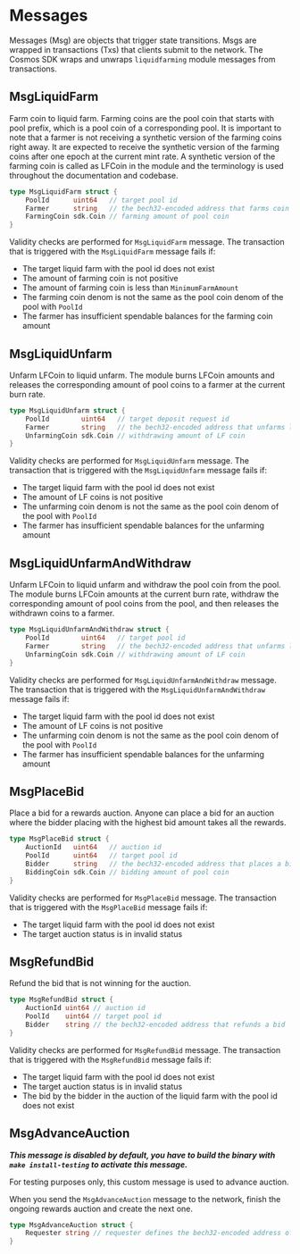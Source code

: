 <!-- order: 4 -->

# Messages

Messages (Msg) are objects that trigger state transitions. Msgs are wrapped in transactions (Txs) that clients submit to the network.
The Cosmos SDK wraps and unwraps `liquidfarming` module messages from transactions.

## MsgLiquidFarm

Farm coin to liquid farm. Farming coins are the pool coin that starts with pool prefix, which is a pool coin of a corresponding pool.
It is important to note that a farmer is not receiving a synthetic version of the farming coins right away.
It are expected to receive the synthetic version of the farming coins after one epoch at the current mint rate.
A synthetic version of the farming coin is called as LFCoin in the module and the terminology is used throughout the documentation and codebase.

```go
type MsgLiquidFarm struct {
	PoolId      uint64   // target pool id
	Farmer      string   // the bech32-encoded address that farms coin
	FarmingCoin sdk.Coin // farming amount of pool coin
}
```

Validity checks are performed for `MsgLiquidFarm` message. The transaction that is triggered with the `MsgLiquidFarm` message fails if:

- The target liquid farm with the pool id does not exist
- The amount of farming coin is not positive
- The amount of farming coin is less than `MinimumFarmAmount`
- The farming coin denom is not the same as the pool coin denom of the pool with `PoolId`
- The farmer has insufficient spendable balances for the farming coin amount

## MsgLiquidUnfarm

Unfarm LFCoin to liquid unfarm.
The module burns LFCoin amounts and releases the corresponding amount of pool coins to a farmer at the current burn rate.

```go
type MsgLiquidUnfarm struct {
	PoolId        uint64   // target deposit request id
	Farmer        string   // the bech32-encoded address that unfarms liquid farm coin
	UnfarmingCoin sdk.Coin // withdrawing amount of LF coin
}
```

Validity checks are performed for `MsgLiquidUnfarm` message. The transaction that is triggered with the `MsgLiquidUnfarm` message fails if:

- The target liquid farm with the pool id does not exist
- The amount of LF coins is not positive
- The unfarming coin denom is not the same as the pool coin denom of the pool with `PoolId`
- The farmer has insufficient spendable balances for the unfarming amount

## MsgLiquidUnfarmAndWithdraw

Unfarm LFCoin to liquid unfarm and withdraw the pool coin from the pool.
The module burns LFCoin amounts at the current burn rate, withdraw the corresponding amount of pool coins from the pool, and then releases the withdrawn coins to a farmer.

```go
type MsgLiquidUnfarmAndWithdraw struct {
	PoolId        uint64   // target pool id
	Farmer        string   // the bech32-encoded address that unfarms liquid farm coin and withdraws
	UnfarmingCoin sdk.Coin // withdrawing amount of LF coin
}
```

Validity checks are performed for `MsgLiquidUnfarmAndWithdraw` message. The transaction that is triggered with the `MsgLiquidUnfarmAndWithdraw` message fails if:

- The target liquid farm with the pool id does not exist
- The amount of LF coins is not positive
- The unfarming coin denom is not the same as the pool coin denom of the pool with `PoolId`
- The farmer has insufficient spendable balances for the unfarming amount

## MsgPlaceBid

Place a bid for a rewards auction.
Anyone can place a bid for an auction where the bidder placing with the highest bid amount takes all the rewards.

```go
type MsgPlaceBid struct {
	AuctionId   uint64   // auction id
	PoolId      uint64   // target pool id
	Bidder      string   // the bech32-encoded address that places a bid
	BiddingCoin sdk.Coin // bidding amount of pool coin
}
```

Validity checks are performed for `MsgPlaceBid` message. The transaction that is triggered with the `MsgPlaceBid` message fails if:

- The target liquid farm with the pool id does not exist
- The target auction status is in invalid status

## MsgRefundBid

Refund the bid that is not winning for the auction.

```go
type MsgRefundBid struct {
	AuctionId uint64 // auction id
	PoolId    uint64 // target pool id
	Bidder    string // the bech32-encoded address that refunds a bid
}
```

Validity checks are performed for `MsgRefundBid` message. The transaction that is triggered with the `MsgRefundBid` message fails if:

- The target liquid farm with the pool id does not exist
- The target auction status is in invalid status
- The bid by the bidder in the auction of the liquid farm with the pool id does not exist

## MsgAdvanceAuction

***This message is disabled by default, you have to build the binary with `make install-testing` to activate this message.***

For testing purposes only, this custom message is used to advance auction.

When you send the `MsgAdvanceAuction` message to the network, finish the ongoing rewards auction and create the next one.

```go
type MsgAdvanceAuction struct {
	Requester string // requester defines the bech32-encoded address of the requester
}
```